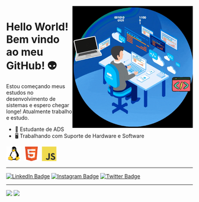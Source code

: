 <img src="banner.gif" width="325px" align="right">

# Hello World! Bem vindo ao meu GitHub! 👽
Estou começando meus estudos no desenvolvimento de sistemas e espero chegar longe! Atualmente trabalho e estudo.

- 📘 Estudante de ADS
- 🖥️ Trabalhando com Suporte de Hardware e Software

<div>
  <img src="https://github.com/devicons/devicon/blob/master/icons/linux/linux-original.svg" title="Linux" alt="Linux" width="40" height="40"/>&nbsp;
  <img src="https://github.com/devicons/devicon/blob/master/icons/html5/html5-original.svg" title="HTML5" alt="HTML" width="40" height="40"/>&nbsp;
  <img src="https://github.com/devicons/devicon/blob/master/icons/javascript/javascript-original.svg" title="JavaScript" alt="JavaScript" width="40" height="40"/>&nbsp;
</div>

---

<div id="badges">
   <a href="https://www.linkedin.com/in/brunodantastx/">
   <img src="https://img.shields.io/badge/LinkedIn-blue?style=for-the-badge&logo=linkedin&logoColor=white" alt="LinkedIn Badge"/></a>
   <a href="https://www.instagram.com/brunodantastx/">
   <img src="https://img.shields.io/badge/Instagram-orange?style=for-the-badge&logo=instagram&logoColor=white" alt="Instagram Badge"/></a>
   <a href="https://twitter.com/brunodantastx">
   <img src="https://img.shields.io/badge/Twitter-blue?style=for-the-badge&logo=twitter&logoColor=white" alt="Twitter Badge"/></a>

---

<div align="left">
<img src="https://github-readme-stats.vercel.app/api/top-langs/?username=brunodantastx&show_icons=true&theme=dracula&count_private=true"/>
<img src="https://github-readme-stats.vercel.app/api?username=brunodantastx&show_icons=true&show_icons=true&theme=dracula&count_private=true" />
</div>
